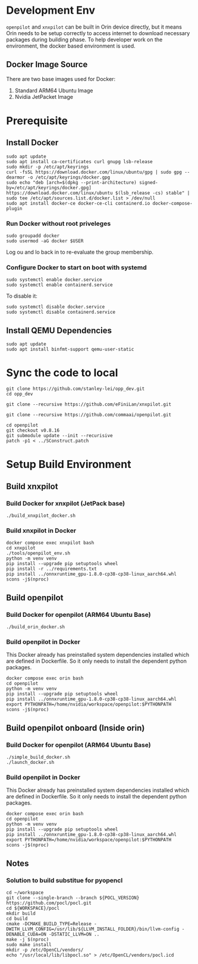 # Development Env
`openpilot` and `xnxpilot` can be built in Orin device directly, but it means Orin needs to be setup correctly to access internet to download necessary packages during building phase. To help developer work on the environment, the docker based environment is used.

## Docker Image Source
There are two base images used for Docker:

1. Standard ARM64 Ubuntu Image
2. Nvidia JetPacket Image


# Prerequisite
## Install Docker

```
sudo apt update
sudo apt install ca-certificates curl gnupg lsb-release
sudo mkdir -p /etc/apt/keyrings
curl -fsSL https://download.docker.com/linux/ubuntu/gpg | sudo gpg --dearmor -o /etc/apt/keyrings/docker.gpg
sudo echo "deb [arch=$(dpkg --print-architecture) signed-by=/etc/apt/keyrings/docker.gpg] https://download.docker.com/linux/ubuntu $(lsb_release -cs) stable" | sudo tee /etc/apt/sources.list.d/docker.list > /dev/null
sudo apt install docker-ce docker-ce-cli containerd.io docker-compose-plugin
```
### Run Docker without root priveleges
```
sudo groupadd docker
sudo usermod -aG docker $USER
```
Log ou and lo back in to re-evaluate the group membership.

### Configure Docker to start on boot with systemd

```
sudo systemctl enable docker.service
sudo systemctl enable containerd.service
```

To disable it:
```
sudo systemctl disable docker.service
sudo systemctl disable containerd.service
```

## Install QEMU Dependencies

```
sudo apt update
sudo apt install binfmt-support qemu-user-static
```

# Sync the code to local

```
git clone https://github.com/stanley-lei/opp_dev.git
cd opp_dev

git clone --recursive https://github.com/eFiniLan/xnxpilot.git

git clone --recursive https://github.com/commaai/openpilot.git

cd openpilot
git checkout v0.8.16
git submodule update --init --recurisive
patch -p1 < ../SConstruct.patch
```

# Setup Build Environment

## Build xnxpilot 
### Build Docker for xnxpilot (JetPack base)

```
./build_xnxpilot_docker.sh

```

### Build xnxpilot in Docker

```
docker compose exec xnxpilot bash
cd xnxpilot
./tools/openpilot_env.sh
python -m venv venv
pip install --upgrade pip setuptools wheel
pip install -r ../requirements.txt
pip install ../onnxruntime_gpu-1.8.0-cp38-cp38-linux_aarch64.whl
scons -j$(nproc)
```

## Build openpilot

### Build Docker for openpilot (ARM64 Ubuntu Base)

```
./build_orin_docker.sh

```
### Build openpilot in Docker

This Docker already has preinstalled system dependencies installed which
are defined in Dockerfile. So it only needs to install the dependent python packages.

```
docker compose exec orin bash
cd openpilot
python -m venv venv
pip install --upgrade pip setuptools wheel
pip install ../onnxruntime_gpu-1.8.0-cp38-cp38-linux_aarch64.whl
export PYTHONPATH=/home/nvidia/workspace/openpilot:$PYTHONPATH
scons -j$(nproc)
```

## Build openpilot onboard  (Inside orin)

### Build Docker for openpilot (ARM64 Ubuntu Base)

```
./simple_build_docker.sh
./launch_docker.sh

```
### Build openpilot in Docker

This Docker already has preinstalled system dependencies installed which
are defined in Dockerfile. So it only needs to install the dependent python packages.

```
docker compose exec orin bash
cd openpilot
python -m venv venv
pip install --upgrade pip setuptools wheel
pip install ../onnxruntime_gpu-1.8.0-cp38-cp38-linux_aarch64.whl
export PYTHONPATH=/home/nvidia/workspace/openpilot:$PYTHONPATH
scons -j$(nproc)
```

## Notes

### Solution to build substitue for pyopencl

```
cd ~/workspace
git clone --single-branch --branch ${POCL_VERSION} https://github.com/pocl/pocl.git
cd ${WORKSPACE}/pocl
mkdir build
cd build
cmake -DCMAKE_BUILD_TYPE=Release -DWITH_LLVM_CONFIG=/usr/lib/${LLVM_INSTALL_FOLDER}/bin/llvm-config -DENABLE_CUDA=ON -DSTATIC_LLVM=ON ..
make -j $(nproc)
sudo make install
mkdir -p /etc/OpenCL/vendors/
echo "/usr/local/lib/libpocl.so" > /etc/OpenCL/vendors/pocl.icd
```
